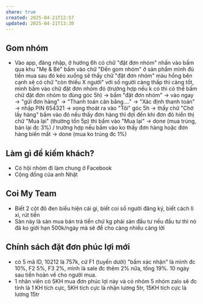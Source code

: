 ```yaml
---
share: true
created: 2025-04-21T12:57
updated: 2025-04-21T13:30
---
```

## Gom nhóm
- Vào app, đăng nhập, ở hướng 6h có chữ "đặt đơn nhóm" nhấn vào bấm qua khu "Mẹ & Bé" bấm vào chữ "Đến gom nhóm" ở sản phẩm mình đủ tiền mua sau đó kéo xuống sẽ thấy chữ "đặt đơn nhóm" màu hồng bên cạnh sẽ có chữ "còn thiếu X người" với số người càng thấp thì càng tốt, mình bấm vào chữ đặt đơn nhóm đó (trường hợp nếu k có thì có thể bấm chữ đặt đơn nhóm to đùng góc 5h) 
→ bấm "đặt đơn nhóm" 
→ vào ngay 
→ "gửi đơn hàng" 
→ "Thanh toán cân bằng...." 
→ "Xác định thanh toán" 
→ nhập PIN 654321 
→ xong thoát ra vào "Tôi" góc 5h 
→ thấy chữ "Chờ lấy hàng" bấm vào đó nếu thấy đơn hàng thì đợi đến khi đơn đó hiển thị chữ "Mua lại" (thường tốn 5p) thì bấm vào "Mua lại" 
→ done (mua trúng, bán lại đc 3%) / trường hợp nếu bấm vào ko thấy đơn hàng hoặc đơn hàng biến mất 
→ done (mua ko trúng đc 1%)

## Làm gì để kiếm khách?
- Có hội nhóm đi làm chung ở Facebook
- Cộng đồng của anh Nhật

## Coi My Team
- Biết 2 cột đỏ đen biểu hiện cái gì, biết coi số người đăng ký, biết cách lì xì, rút tiền
- Sàn này là sàn mua bán trả tiền chứ kg phải sàn đầu tư nếu đầu tư thì nó đã ko giới hạn 500k/ngày mà sẽ để cho càng nhiều càng lời

## Chính sách đặt đơn phúc lợi mới
- có 5 mã ID, 10212 là 757k, cứ F1 (tuyến dưới) "bấm xác nhận" là mình đc 10%, F2 5%, F3 2%, mình là sale đc thêm 2% nữa, tổng 19%. 10 ngày sau tiền hoàn về cho người mua.
- 1 nhân viên có 5KH mua đơn phúc lợi này và có nhóm 5 nhóm zalo sẽ đc tính là 1 KH tích cực, 5KH tích cực là nhận lương 5tr, 15KH tích cực là lương 15tr